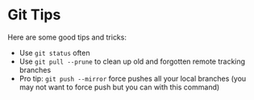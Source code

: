 # Git Tips

Here are some good tips and tricks:

- Use `git status` often
- Use `git pull --prune` to clean up old and forgotten remote tracking branches 
- Pro tip: `git push --mirror` force pushes all your local branches (you may not want to force push but you can with this command)
